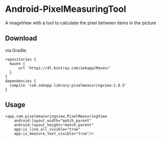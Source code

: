 # Android-PixelMeasuringTool
A imageView with a tool to calculate the pixel between items in the picture

## Download

via Gradle:

    repositories {
      maven {
          url 'https://dl.bintray.com/zekapp/Maven/'
      }
    }
    dependencies {
      compile 'com.zekapp.library:pixelmeasuringview:1.0.5'
    }
    
## Usage


    <app.com.pixelmeasuringview.PixelMeasuringView
        android:layout_width="match_parent"
        android:layout_height="match_parent"
        app:is_line_all_visible="true"
        app:is_measure_text_visible="true"/>
